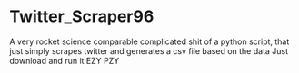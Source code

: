 # Twitter_Scraper96
A very rocket science comparable complicated shit of a python script, that just simply scrapes twitter and generates a csv file based on the data
Just download and run it
EZY PZY

